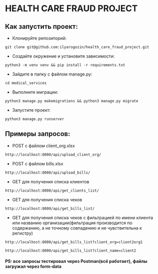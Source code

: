 # HEALTH CARE FRAUD PROJECT

## Как запустить проект:

- Клонируйте репозиторий:
```
git clone git@github.com:ilyarogozin/health_care_fraud_project.git
```

- Создайте окружение и установите зависимости:
```
python3 -m venv venv && pip install -r requirements.txt
```

- Зайдите в папку с файлом manage.py:
```
cd medical_services
```

- Выполните миграции:
```
python3 manage.py makemigrations && python3 manage.py migrate
```

- Запустите проект:
```
python3 manage.py runserver
```

## Примеры запросов:
- POST с файлом client_org.xlsx
```
http://localhost:8000/api/upload_client_org/
```

- POST с файлом bills.xlsx
```
http://localhost:8000/api/upload_bills/
```

- GET для получения списка клиентов
```
http://localhost:8000/api/get_clients_list/
```

- GET для получения списка чеков
```
http://localhost:8000/api/get_bills_list/
```

- GET для получения списка чеков с фильтрацией по имени клиента или названию организации(фильтрация производится по содержанию, а не точному совпадению и не чувствительна к регистру)
```
http://localhost:8000/api/get_bills_list?client_org=client2org1
```
```
http://localhost:8000/api/get_bills_list?client_name=client2
```

#### PS: все запросы тестировал через Postman(всё работает), файлы загружал через form-data